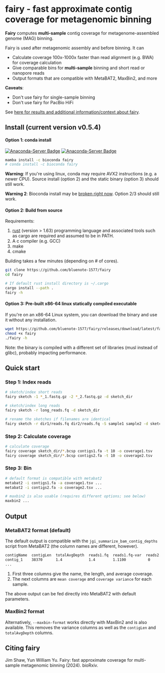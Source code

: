 # fairy - fast approximate contig coverage for metagenomic binning

**Fairy** computes **multi-sample** contig coverage for metagenome-assembled genome (MAG) binning. 

Fairy is used after metagenomic assembly and before binning. It can

* Calculate coverage 100x-1000x faster than read alignment (e.g. BWA) for coverage calculation
* Give comparable bins for **multi-sample** binning and short read or nanopore reads
* Output formats that are compatible with MetaBAT2, MaxBin2, and more

**Caveats**: 

* Don't use fairy for single-sample binning
* Don't use fairy for PacBio HiFi

See [here for results and additional information/context about fairy](https://github.com/bluenote-1577/fairy/wiki/Introduction-to-fairy).

##  Install (current version v0.5.4)

#### Option 1: conda install 
[![Anaconda-Server Badge](https://anaconda.org/bioconda/fairy/badges/version.svg)](https://anaconda.org/bioconda/fairy)
[![Anaconda-Server Badge](https://anaconda.org/bioconda/fairy/badges/latest_release_date.svg)](https://anaconda.org/bioconda/fairy)

```sh
mamba install -c bioconda fairy
# conda install -c bioconda fairy
```

**Warning**: If you're using linux, conda may require AVX2 instructions (e.g. a newer CPU). Source install (option 2) and the static binary (option 3) should still work. 

**Warning 2**: Bioconda install may be [broken right now](https://github.com/bluenote-1577/fairy/issues/1). Option 2/3 should still work. 

#### Option 2: Build from source

Requirements:
1. [rust](https://www.rust-lang.org/tools/install) (version > 1.63) programming language and associated tools such as cargo are required and assumed to be in PATH.
2. A c compiler (e.g. GCC)
3. make
4. cmake

Building takes a few minutes (depending on # of cores).

```sh
git clone https://github.com/bluenote-1577/fairy
cd fairy

# If default rust install directory is ~/.cargo
cargo install --path . 
fairy -h 
```
#### Option 3: Pre-built x86-64 linux statically compiled executable

If you're on an x86-64 Linux system, you can download the binary and use it without any installation. 

```sh
wget https://github.com/bluenote-1577/fairy/releases/download/latest/fairy
chmod +x fairy
./fairy -h
```

Note: the binary is compiled with a different set of libraries (musl instead of glibc), probably impacting performance. 

## Quick start

### Step 1: Index reads
```sh
# sketch/index short reads
fairy sketch -1 *_1.fastq.gz -2 *_2.fastq.gz -d sketch_dir

# sketch/index long reads
fairy sketch -r long_reads.fq -d sketch_dir

# rename the sketches if filenames are identical
fairy sketch -r dir1/reads.fq dir2/reads.fq -S sample1 sample2 -d sketch_dir
```

### Step 2: Calculate coverage
```sh
# calculate coverage
fairy coverage sketch_dir/*.bcsp contigs1.fa -t 10 -o coverage1.tsv
fairy coverage sketch_dir/*.bcsp contigs2.fa -t 10 -o coverage2.tsv
```

### Step 3: Bin
```sh
# default format is compatible with metabat2
metabat2 -i contigs1.fa -a coverage1.tsv ...
metabat2 -i contigs2.fa -a coverage2.tsv ...

# maxbin2 is also usable (requires different options; see below)
maxbin2 ...
```
## Output

### MetaBAT2 format (default)

The default output is compatible with the `jgi_summarize_bam_contig_depths` script from MetaBAT2 (the column names are different, however). 

```sh
contigName  contigLen  totalAvgDepth  reads1.fq  reads1.fq-var  reads2.fq  reads2.fq-var  ...
contig_1    38370      1.4            1.4        1.1100          0       0
...
```

1. First three columns give the name, the length, and average coverage.
2. The next columns are `mean coverage` and `coverage variance` for each sample.

The above output can be fed directly into MetaBAT2 with default parameters. 

### MaxBin2 format

Alternatively, `--maxbin-format` works directly with MaxBin2 and is also available. This removes the variance columns as well as the `contigLen` and `totalAvgDepth` columns. 

## Citing fairy

Jim Shaw, Yun William Yu. Fairy: fast approximate coverage for multi-sample metagenomic binning (2024). bioRxiv.
